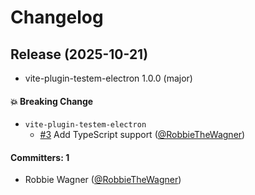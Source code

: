 # Changelog

## Release (2025-10-21)

* vite-plugin-testem-electron 1.0.0 (major)

#### :boom: Breaking Change
* `vite-plugin-testem-electron`
  * [#3](https://github.com/RobbieTheWagner/vite-plugin-testem-electron/pull/3) Add TypeScript support ([@RobbieTheWagner](https://github.com/RobbieTheWagner))

#### Committers: 1
- Robbie Wagner ([@RobbieTheWagner](https://github.com/RobbieTheWagner))

